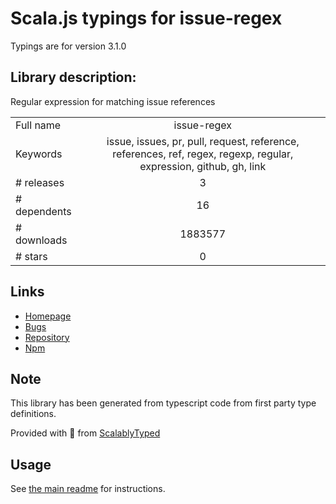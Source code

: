 
# Scala.js typings for issue-regex

Typings are for version 3.1.0

## Library description:
Regular expression for matching issue references

|                    |                 |
| ------------------ | :-------------: |
| Full name          | issue-regex |
| Keywords           | issue, issues, pr, pull, request, reference, references, ref, regex, regexp, regular, expression, github, gh, link |
| # releases         | 3 |
| # dependents       | 16 |
| # downloads        | 1883577 |
| # stars            | 0 |

## Links
- [Homepage](https://github.com/sindresorhus/issue-regex#readme)
- [Bugs](https://github.com/sindresorhus/issue-regex/issues)
- [Repository](https://github.com/sindresorhus/issue-regex)
- [Npm](https://www.npmjs.com/package/issue-regex)
    


## Note
This library has been generated from typescript code from first party type definitions.

Provided with :purple_heart: from [ScalablyTyped](https://github.com/oyvindberg/ScalablyTyped)

## Usage
See [the main readme](../../readme.md) for instructions.


